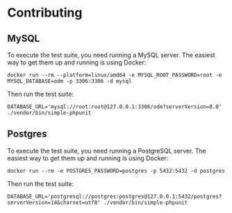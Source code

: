 # Contributing

## MySQL

To execute the test suite, you need running a MySQL server.
The easiest way to get them up and running is using Docker:

    docker run --rm --platform=linux/amd64 -e MYSQL_ROOT_PASSWORD=root -e MYSQL_DATABASE=odm -p 3306:3306 -d mysql

Then run the test suite:

    DATABASE_URL='mysql://root:root@127.0.0.1:3306/odm?serverVersion=8.0' ./vendor/bin/simple-phpunit

## Postgres

To execute the test suite, you need running a PostgreSQL server.
The easiest way to get them up and running is using Docker:

    docker run --rm -e POSTGRES_PASSWORD=postgres -p 5432:5432 -d postgres

Then run the test suite:

    DATABASE_URL='postgresql://postgres:postgres@127.0.0.1:5432/postgres?serverVersion=14&charset=utf8' ./vendor/bin/simple-phpunit
